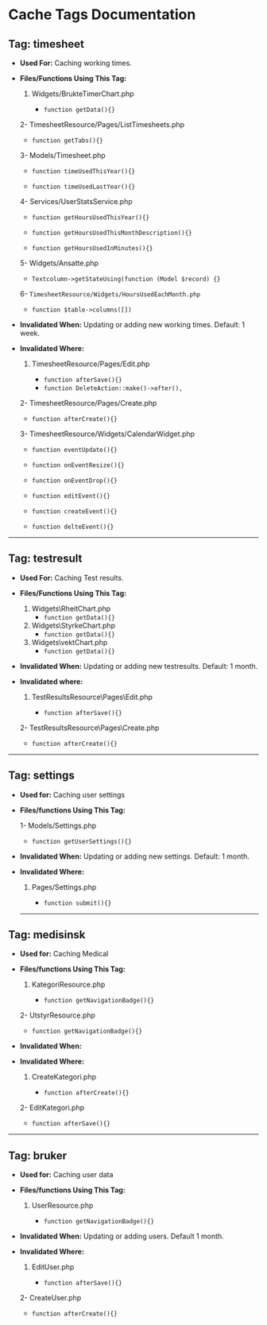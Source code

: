 # Cache Tags Documentation

## Tag: timesheet

- **Used For:** Caching working times.
- **Files/Functions Using This Tag:**
  1. Widgets/BrukteTimerChart.php
     
     - `function getData(){}`
  
  2- TimesheetResource/Pages/ListTimesheets.php
     
     - `function getTabs(){}`
  
  3- Models/Timesheet.php
     
     - `function timeUsedThisYear(){}`
     
     - `function timeUsedLastYear(){}`
  
  4- Services/UserStatsService.php
     
     - `function getHoursUsedThisYear(){}`
     
     - `function getHoursUsedThisMonthDescription(){}`
     
     - `function getHoursUsedInMinutes(){}`
  
  5- Widgets/Ansatte.php
     
     - `Textcolumn->getStateUsing(function (Model $record) {}`
  
  6- `TimesheetResource/Widgets/HoursUsedEachMonth.php`
     
     - `function $table->columns([])`
- **Invalidated When:** Updating or adding new working times. Default: 1 week.
- **Invalidated Where:**
  1. TimesheetResource/Pages/Edit.php
     
     - `function afterSave(){}`
     - `function DeleteAction::make()->after(),`
  
  2- TimesheetResource/Pages/Create.php
     
     - `function afterCreate(){}`
  
  3- TimesheetResource/Widgets/CalendarWidget.php
     
     - `function eventUpdate(){}`
     
     - `function onEventResize(){}`
     
     - `function onEventDrop(){}`
     
     - `function editEvent(){}`
     
     - `function createEvent(){}`
     
     - `function delteEvent(){}`

---

## Tag: testresult

- **Used For:** Caching Test results.
- **Files/Functions Using This Tag:**
  1. Widgets\RheitChart.php
     - `function getData(){}`
  2. Widgets\StyrkeChart.php
     - `function getData(){}`
  3. Widgets\vektChart.php
     - `function getData(){}`
     
     
     
- **Invalidated When:** Updating or adding new testresults. Default: 1 month.
- **Invalidated where:**
  1. TestResultsResource\Pages\Edit.php
     
     - `function afterSave(){}`
  
  2- TestResultsResource\Pages\Create.php
     
     - `function afterCreate(){}`

---

## Tag: settings

- **Used for:** Caching user settings

- **Files/functions Using This Tag:**
  
  1- Models/Settings.php
     
     - `function getUserSettings(){}`

- **Invalidated When:** Updating or adding new settings. Default: 1 month.

- **Invalidated Where:**
  
  1. Pages/Settings.php
     
     - `function submit(){}`
  
  ---

## Tag: medisinsk

- **Used for:** Caching Medical

- **Files/functions Using This Tag:** 
  
  1. KategoriResource.php
     
     - `function getNavigationBadge(){}`
  
  2- UtstyrResource.php
     
     - `function getNavigationBadge(){}`

- **Invalidated When:**

- **Invalidated Where:**
  
  1. CreateKategori.php
     
     - `function afterCreate(){}`
  
  2- EditKategori.php
     
     - `function afterSave(){}`

---



## Tag: bruker

- **Used for:** Caching user data

- **Files/functions Using This Tag:**
  
  1. UserResource.php
     
     - `function getNavigationBadge(){}`

- **Invalidated When:** Updating or adding users. Default 1 month.

- **Invalidated Where:**
  
  1. EditUser.php
     
     - `function afterSave(){}`
  
  2- CreateUser.php
     
     - `function afterCreate(){}`


